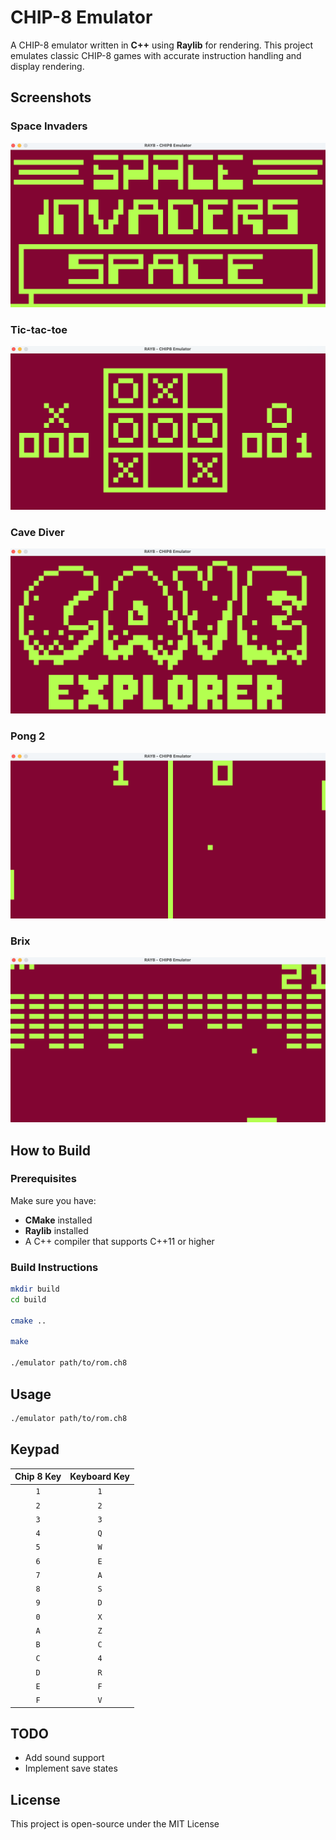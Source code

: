 # CHIP-8 Emulator

A CHIP-8 emulator written in **C++** using **Raylib** for rendering. This project emulates classic CHIP-8 games with accurate instruction handling and display rendering.

## Screenshots

### Space Invaders

![Screenshot 1](screenshots/spaceInvaders.png)

### Tic-tac-toe

![Screenshot 2](screenshots/tictac.png)  

### Cave Diver 

![Screenshot 3](screenshots/caveDiver.png)  

### Pong 2

![Screenshot 4](screenshots/pong2.png)  

### Brix 

![Screenshot 5](screenshots/brix.png)  

## How to Build

### Prerequisites
Make sure you have:
- **CMake** installed  
- **Raylib** installed  
- A C++ compiler that supports C++11 or higher  

### Build Instructions
```sh
mkdir build
cd build

cmake ..

make

./emulator path/to/rom.ch8
```

## Usage

```sh
./emulator path/to/rom.ch8
```

## Keypad

| Chip 8 Key | Keyboard Key |
| :--------: | :----------: |
| `1`        | `1`          |
| `2`        | `2`          |
| `3`        | `3`          |
| `4`        | `Q`          |
| `5`        | `W`          |
| `6`        | `E`          |
| `7`        | `A`          |
| `8`        | `S`          |
| `9`        | `D`          |
| `0`        | `X`          |
| `A`        | `Z`          |
| `B`        | `C`          |
| `C`        | `4`          |
| `D`        | `R`          |
| `E`        | `F`          |
| `F`        | `V`          |

## TODO

- Add sound support
- Implement save states

## License

This project is open-source under the MIT License